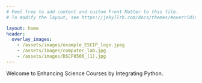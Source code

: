 ```yaml
---
# Feel free to add content and custom Front Matter to this file.
# To modify the layout, see https://jekyllrb.com/docs/themes/#overriding-theme-defaults

layout: home
header:
  overlay_images:
    - /assets/images/example_ESCIP_logo.jpeg
    - /assets/images/computer_lab.jpg
    - /assets/images/DSCF0506_(1).jpg
---
```

Welcome to Enhancing Science Courses by Integrating Python.
